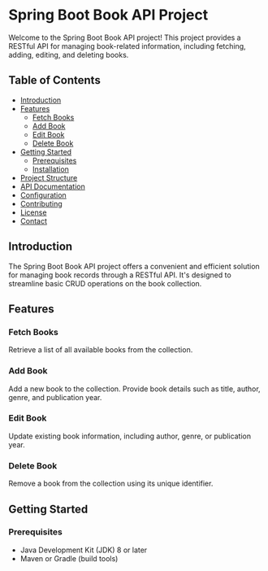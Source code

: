 # Spring Boot Book API Project

Welcome to the Spring Boot Book API project! This project provides a RESTful API for managing book-related information, including fetching, adding, editing, and deleting books.

## Table of Contents

- [Introduction](#introduction)
- [Features](#features)
  - [Fetch Books](#fetch-books)
  - [Add Book](#add-book)
  - [Edit Book](#edit-book)
  - [Delete Book](#delete-book)
- [Getting Started](#getting-started)
  - [Prerequisites](#prerequisites)
  - [Installation](#installation)
- [Project Structure](#project-structure)
- [API Documentation](#api-documentation)
- [Configuration](#configuration)
- [Contributing](#contributing)
- [License](#license)
- [Contact](#contact)

## Introduction

The Spring Boot Book API project offers a convenient and efficient solution for managing book records through a RESTful API. It's designed to streamline basic CRUD operations on the book collection.

## Features

### Fetch Books

Retrieve a list of all available books from the collection.

### Add Book

Add a new book to the collection. Provide book details such as title, author, genre, and publication year.

### Edit Book

Update existing book information, including author, genre, or publication year.

### Delete Book

Remove a book from the collection using its unique identifier.

## Getting Started

### Prerequisites

- Java Development Kit (JDK) 8 or later
- Maven or Gradle (build tools)



